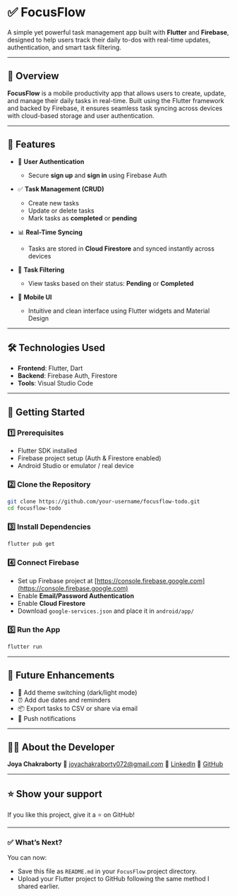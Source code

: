 # ✅ FocusFlow

A simple yet powerful task management app built with **Flutter** and **Firebase**, designed to help users track their daily to-dos with real-time updates, authentication, and smart task filtering.

---

## 📌 Overview

**FocusFlow** is a mobile productivity app that allows users to create, update, and manage their daily tasks in real-time. Built using the Flutter framework and backed by Firebase, it ensures seamless task syncing across devices with cloud-based storage and user authentication.

---

## 🎯 Features

- 🔐 **User Authentication**

  - Secure **sign up** and **sign in** using Firebase Auth

- ✅ **Task Management (CRUD)**

  - Create new tasks
  - Update or delete tasks
  - Mark tasks as **completed** or **pending**

- 📊 **Real-Time Syncing**

  - Tasks are stored in **Cloud Firestore** and synced instantly across devices

- 🧾 **Task Filtering**

  - View tasks based on their status: **Pending** or **Completed**

- 📱 **Mobile UI**
  - Intuitive and clean interface using Flutter widgets and Material Design

---

## 🛠️ Technologies Used

- **Frontend**: Flutter, Dart
- **Backend**: Firebase Auth, Firestore
- **Tools**: Visual Studio Code

---

## 🚀 Getting Started

### 1️⃣ Prerequisites

- Flutter SDK installed
- Firebase project setup (Auth & Firestore enabled)
- Android Studio or emulator / real device

### 2️⃣ Clone the Repository

```bash
git clone https://github.com/your-username/focusflow-todo.git
cd focusflow-todo
```

### 3️⃣ Install Dependencies

```bash
flutter pub get
```

### 4️⃣ Connect Firebase

- Set up Firebase project at [https://console.firebase.google.com](https://console.firebase.google.com)
- Enable **Email/Password Authentication**
- Enable **Cloud Firestore**
- Download `google-services.json` and place it in `android/app/`

### 5️⃣ Run the App

```bash
flutter run
```

---

## 🧠 Future Enhancements

- 🎨 Add theme switching (dark/light mode)
- ⏰ Add due dates and reminders
- 📦 Export tasks to CSV or share via email
- 🔔 Push notifications

---

## 🙋‍♀️ About the Developer

**Joya Chakraborty**
📧 [joyachakraborty072@gmail.com](mailto:joyachakraborty072@gmail.com)
🔗 [LinkedIn](https://www.linkedin.com/in/joya-chakraborty-877525262)
🔗 [GitHub](https://github.com/Joya071)

---

## ⭐️ Show your support

If you like this project, give it a ⭐ on GitHub!

---

### ✅ What’s Next?

You can now:

- Save this file as `README.md` in your `FocusFlow` project directory.
- Upload your Flutter project to GitHub following the same method I shared earlier.

```
